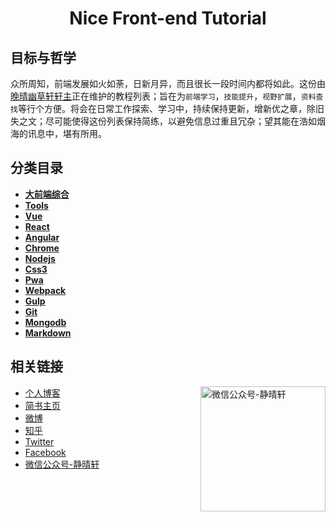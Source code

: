 <h1 align="center">Nice Front-end Tutorial</h1>


## 目标与哲学

众所周知，前端发展如火如荼，日新月异，而且很长一段时间内都将如此。这份由[晚晴幽草轩轩主](https://jeffjade.com)正在维护的教程列表；旨在为`前端学习`，`技能提升`，`视野扩展`，`资料查找`等行个方便。将会在日常工作探索、学习中，持续保持更新，增新优之章，除旧失之文；尽可能使得这份列表保持简练，以避免信息过重且冗杂；望其能在浩如烟海的讯息中，堪有所用。

## 分类目录

- [**大前端综合**](https://github.com/nicejade/nice-front-end-tutorial/blob/master/tutorial/front-end-tutorial.md)
- [**Tools**](https://github.com/nicejade/nice-front-end-tutorial/blob/master/tutorial/tools-tutorial.md)
- [**Vue**](https://github.com/nicejade/nice-front-end-tutorial/blob/master/tutorial/vue-tutorial.md)
- [**React**](https://github.com/nicejade/nice-front-end-tutorial/blob/master/tutorial/react-tutorial.md)
- [**Angular**](https://github.com/nicejade/nice-front-end-tutorial/blob/master/tutorial/angular-tutorial.md)
- [**Chrome**](https://github.com/nicejade/nice-front-end-tutorial/blob/master/tutorial/chrome-tutorial.md)
- [**Nodejs**](https://github.com/nicejade/nice-front-end-tutorial/blob/master/tutorial/nodejs-tutorial.md)
- [**Css3**](https://github.com/nicejade/nice-front-end-tutorial/blob/master/tutorial/css3-tutorial.md)
- [**Pwa**](https://github.com/nicejade/nice-front-end-tutorial/blob/master/tutorial/pwa-tutorial.md)
- [**Webpack**](https://github.com/nicejade/nice-front-end-tutorial/blob/master/tutorial/webpack-tutorial.md)
- [**Gulp**](https://github.com/nicejade/nice-front-end-tutorial/blob/master/tutorial/gulp-tutorial.md)
- [**Git**](https://github.com/nicejade/nice-front-end-tutorial/blob/master/tutorial/git-tutorial.md)
- [**Mongodb**](https://github.com/nicejade/nice-front-end-tutorial/blob/master/tutorial/mongodb-tutorial.md)
- [**Markdown**](https://github.com/nicejade/nice-front-end-tutorial/blob/master/tutorial/markdown-tutorial.md)

## 相关链接

<img align="right" style="width:200px" src="https://raw.githubusercontent.com/nicejade/nice-front-end-tutorial/master/assets/images/静晴轩.jpg" alt="微信公众号-静晴轩">

- [个人博客](https://jeffjade.com/Links)
- [简书主页](http://www.jianshu.com/u/9aae3d8f4c3d)
- [微博](http://weibo.com/jeffjade)
- [知乎](https://www.zhihu.com/people/yang-qiong-pu/)
- [Twitter](https://twitter.com/jeffjade2)
- [Facebook](https://www.facebook.com/yang.gang.jade)
- [微信公众号-静晴轩](https://raw.githubusercontent.com/nicejade/nice-front-end-tutorial/master/assets/images/静晴轩.jpg)

